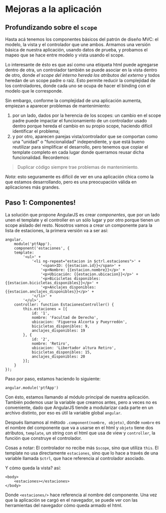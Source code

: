 # Mejoras a la aplicación

## Profundizando sobre el `scope`

 Hasta acá tenemos los componentes básicos del patrón de diseño MVC: el modelo, la vista y el controlador que une ambos.
 Armamos una versión básica de nuestra aplicación, usando datos de prueba, y probamos el mapeo que se hace entre modelo y vista usando el scope.

 Lo interesante de ésto es que así como una etiqueta html puede agregarse dentro de otra, un controlador también se puede asociar en la vista dentro de otro, donde _el scope del interno hereda los atributos del externo_ y todos heredan de un scope padre o raíz.
 Esto permite reducir la complejidad de los controladores, donde cada uno se ocupa de hacer el binding con el modelo que le corresponde.

 Sin embargo, conforme la complejidad de una aplicación aumenta, empiezan a aparecer problemas de mantenimiento:
 1. por un lado, dados por la herencia de los scopes: un cambio en el scope padre puede impactar el funcionamiento de un controlador usado dentro porque hereda el cambio en su propio scope, haciendo difícil identificar el problema;
 1. y por otro, aparecen parejas vista/controlador que se comportan como una "unidad" o "funcionalidad" independiente, y que está bueno reutilizar para simplificar el desarrollo, pero tenemos que copiar el template completo en cada lugar donde querramos reusar dicha funcionalidad.
 Recordemos:

 > Duplicar código siempre trae problemas de mantenimiento.

 *Nota*: esto seguramente es difícil de ver en una aplicación chica como la que estamos desarrollando, pero es una preocupación válida en aplicaciones más grandes.

## Paso 1: Componentes!

 La solución que propone AngularJS es crear _componentes_, que por un lado unen el template y el controller en un sólo lugar y por otro porque tienen un scope aislado del resto.
 Nosotros vamos a crear un componente para la lista de estaciones, la primera versión va a ser así:

    angular.
        module('ptfApp').
        component('estaciones', {
        template:
            '<ul>' +
                '<li ng-repeat="estacion in $ctrl.estaciones">' +
                    '<span>ID: {{estacion.id}}</span>' +
                    '<p>Nombre: {{estacion.nombre}}</p>' +
                    '<p>Ubicación: {{estacion.ubicacion}}</p>' +
                    '<p>Bicicletas disponibles: {{estacion.bicicletas_disponibles}}</p>' +
                    '<p>Anclajes disponibles: {{estacion.anclajes_disponibles}}</p>' +
                '</li>' +
            '</ul>',
        controller: function EstacionesController() {
            this.estaciones = [{
                id: '1',
                nombre: 'Facultad de Derecho',
                ubicacion: 'Figueroa Alcorta y Pueyrredón',
                bicicletas_disponibles: 9,
                anclajes_disponibles: 19
            }, {
                id: '2',
                nombre: 'Retiro',
                ubicacion: 'Libertador altura Retiro',
                bicicletas_disponibles: 15,
                anclajes_disponibles: 20
            }];
        }
    });

 Paso por paso, estamos haciendo lo siguiente:

    angular.module('ptfApp')

 Con ésto, estamos llamando al módulo principal de nuestra aplicación. También podemos usar la variable que creamos antes, pero a veces no es conveniente, dado que AngularJS tiende a modularizar cada parte en un archivo distinto, por eso es útil la variable global `angular`.

 Después llamamos al método `.component(nombre, objeto)`, donde `nombre` es el nombre del componente que va a usarse en el html y `objeto` tiene dos atributos, `template`, un string con el html que usa de view y `controller`, la función que construye el controlador.

 Cosas a notar: El controlador no recibe más `$scope`, sino que utiliza `this`. El template no usa directamente `estaciones`, sino que lo hace a través de una variable llamada `$ctrl`, que hace referencia al controlador asociado.

 Y cómo queda la vista? así:

    <body>
        <estaciones></estaciones>
    </body>

 Donde `<estaciones/>` hace referencia al nombre del componente. Una vez que la aplicación se cargó en el navegador, se puede ver con las herramientas del navegador cómo queda armado el html.
